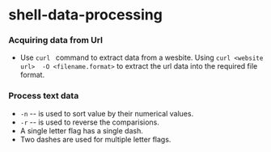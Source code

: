 #  shell-data-processing

### Acquiring data from Url

- Use ```curl ``` command to extract data from a wesbite. Using ``` curl <website url>  -O <filename.format> ``` to extract the url data into the required file format. 

### Process text data

-  ```-n``` -- is used to sort value by their numerical values.
- ```-r``` -- is used to reverse the comparisions. 
- A single letter flag has a single dash.
- Two dashes are used for multiple letter flags. 





